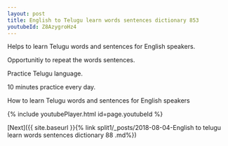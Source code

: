 ```yaml
---
layout: post
title: English to Telugu learn words sentences dictionary 853 
youtubeId: Z8AzygroHz4
---
```

 
 
Helps to learn Telugu words and sentences for English speakers.

Opportunitiy to repeat the words sentences. 

Practice Telugu language. 
 
10 minutes practice every day. 
 
How to learn Telugu words and sentences for English speakers 
 
{% include youtubePlayer.html id=page.youtubeId %}
 
 
[Next]({{ site.baseurl }}{% link  split1/_posts/2018-08-04-English to telugu learn words sentences dictionary 88 .md%})
 

